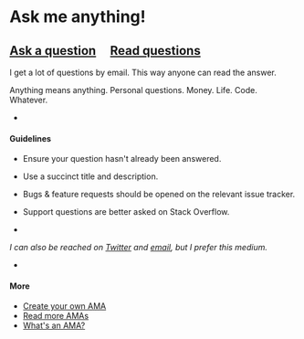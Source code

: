 # Ask me anything!

## [Ask a question](https://github.com/sindresorhus/ama/issues/new) &nbsp;&nbsp;&nbsp; [Read questions](https://github.com/sindresorhus/ama/issues?q=is%3Aissue+is%3Aclosed)

I get a lot of questions by email. This way anyone can read the answer.

Anything means anything. Personal questions. Money. Life. Code. Whatever.

-

#### Guidelines

- Ensure your question hasn't already been answered.
- Use a succinct title and description.
- Bugs & feature requests should be opened on the relevant issue tracker.
- Support questions are better asked on Stack Overflow.

-

*I can also be reached on [Twitter](https://twitter.com/sindresorhus) and [email](mailto:sindresorhus@gmail.com), but I prefer this medium.*

-

#### More

- [Create your own AMA](https://github.com/sindresorhus/ama/fork)
- [Read more AMAs](https://github.com/sindresorhus/amas)
- [What's an AMA?](https://en.wikipedia.org/wiki/Reddit#IAmA_and_AMA)
